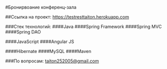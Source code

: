 #Бронирвоание конференц-зала

##Ссылка на проект: https://testresttaiton.herokuapp.com

###Стек технологий:
####Java
####Spring Framework
####Spring MVC
####Spring DAO

####JavaScript
####Angular JS

####Hibernate
####MySQL
####Maven

###По вопросам: taiton252005@gmail.com


